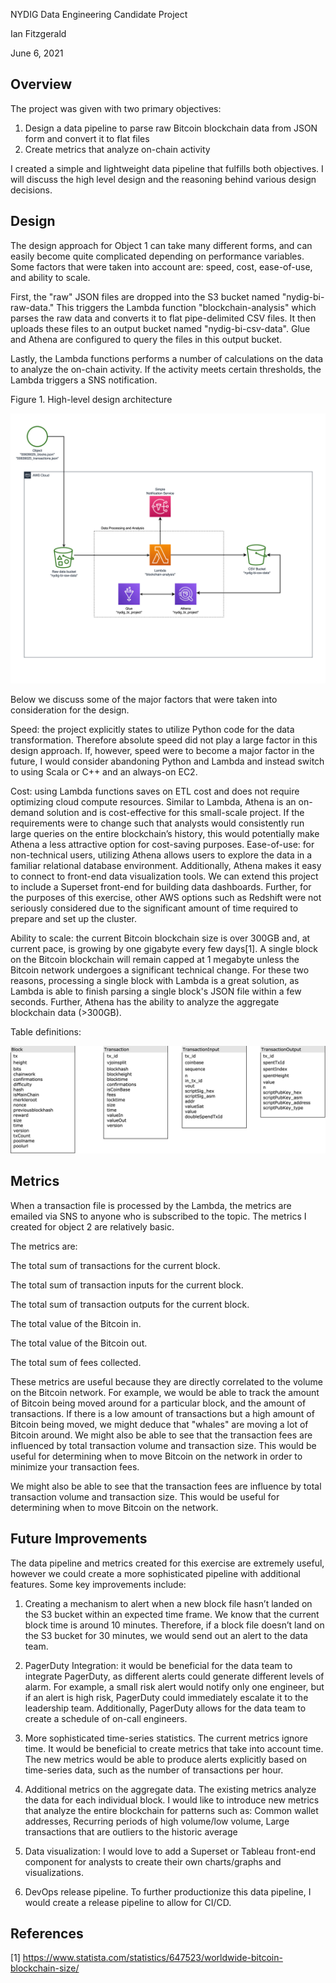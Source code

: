 NYDIG Data Engineering Candidate Project

Ian Fitzgerald

June 6, 2021

## Overview

The project was given with two primary objectives:

1. Design a data pipeline to parse raw Bitcoin blockchain data from JSON form and convert it to flat files
2. Create metrics that analyze on-chain activity

I created a simple and lightweight data pipeline that fulfills both objectives. I will discuss the high level design and the reasoning behind various design decisions.

## Design

The design approach for Object 1 can take many different forms, and can easily become quite complicated depending on performance variables. Some factors that were taken into account are: speed, cost, ease-of-use, and ability to scale.

First, the &quot;raw&quot; JSON files are dropped into the S3 bucket named &quot;nydig-bi-raw-data.&quot; This triggers the Lambda function &quot;blockchain-analysis&quot; which parses the raw data and converts it to flat pipe-delimited CSV files. It then uploads these files to an output bucket named &quot;nydig-bi-csv-data&quot;. Glue and Athena are configured to query the files in this output bucket.

Lastly, the Lambda functions performs a number of calculations on the data to analyze the on-chain activity. If the activity meets certain thresholds, the Lambda triggers a SNS notification.

Figure 1. High-level design architecture

![high-level-architecture](/img/high-level-architecture.png)

Below we discuss some of the major factors that were taken into consideration for the design.

Speed: the project explicitly states to utilize Python code for the data transformation. Therefore absolute speed did not play a large factor in this design approach. If, however, speed were to become a major factor in the future, I would consider abandoning Python and Lambda and instead switch to using Scala or C++ and an always-on EC2.

Cost: using Lambda functions saves on ETL cost and does not require optimizing cloud compute resources. Similar to Lambda, Athena is an on-demand solution and is cost-effective for this small-scale project. If the requirements were to change such that analysts would consistently run large queries on the entire blockchain’s history, this would potentially make Athena a less attractive option for cost-saving purposes. 
Ease-of-use: for non-technical users, utilizing Athena allows users to explore the data in a familiar relational database environment. Additionally, Athena makes it easy to connect to front-end data visualization tools. We can extend this project to include a Superset front-end for building data dashboards. Further, for the purposes of this exercise, other AWS options such as Redshift were not seriously considered due to the significant amount of time required to prepare and set up the cluster.

Ability to scale: the current Bitcoin blockchain size is over 300GB and, at current pace, is growing by one gigabyte every few days[1]. A single block on the Bitcoin blockchain will remain capped at 1 megabyte unless the Bitcoin network undergoes a significant technical change. For these two reasons, processing a single block with Lambda is a great solution, as Lambda is able to finish parsing a single block&#39;s JSON file within a few seconds. Further, Athena has the ability to analyze the aggregate blockchain data (>300GB).

Table definitions:

![table_definitions](/img/table-defs.png)

## Metrics

When a transaction file is processed by the Lambda, the metrics are emailed via SNS to anyone who is subscribed to the topic. The metrics I created for object 2 are relatively basic. 

The metrics are:

The total sum of transactions for the current block.

The total sum of transaction inputs for the current block.

The total sum of transaction outputs for the current block.

The total value of the Bitcoin in.

The total value of the Bitcoin out.

The total sum of fees collected.

These metrics are useful because they are directly correlated to the volume on the Bitcoin network. For example, we would be able to track the amount of Bitcoin being moved around for a particular block, and the amount of transactions. If there is a low amount of transactions but a high amount of Bitcoin being moved, we might deduce that &quot;whales&quot; are moving a lot of Bitcoin around. 
We might also be able to see that the transaction fees are influenced by total transaction volume and transaction size. This would be useful for determining when to move Bitcoin on the network in order to minimize your transaction fees.


We might also be able to see that the transaction fees are influence by total transaction volume and transaction size. This would be useful for determining when to move Bitcoin on the network.

## Future Improvements

The data pipeline and metrics created for this exercise are extremely useful, however we could create a more sophisticated pipeline with additional features. Some key improvements include:

1. Creating a mechanism to alert when a new block file hasn’t landed on the S3 bucket within an expected time frame. We know that the current block time is around 10 minutes. Therefore, if a block file doesn’t land on the S3 bucket for 30 minutes, we would send out an alert to the data team.

1. PagerDuty Integration: it would be beneficial for the data team to integrate PagerDuty, as different alerts could generate different levels of alarm. For example, a small risk alert would notify only one engineer, but if an alert is high risk, PagerDuty could immediately escalate it to the leadership team. Additionally, PagerDuty allows for the data team to create a schedule of on-call engineers.

1. More sophisticated time-series statistics. The current metrics ignore time. It would be beneficial to create metrics that take into account time. The new metrics would be able to produce alerts explicitly based on time-series data, such as the number of transactions per hour.
2. Additional metrics on the aggregate data. The existing metrics analyze the data for each individual block. I would like to introduce new metrics that analyze the entire blockchain for patterns such as: Common wallet addresses, Recurring periods of high volume/low volume, Large transactions that are outliers to the historic average

1. Data visualization: I would love to add a Superset or Tableau front-end component for analysts to create their own charts/graphs and visualizations.

1. 	DevOps release pipeline. To further productionize this data pipeline, I would create a release pipeline to allow for CI/CD.


## References

[1] https://www.statista.com/statistics/647523/worldwide-bitcoin-blockchain-size/